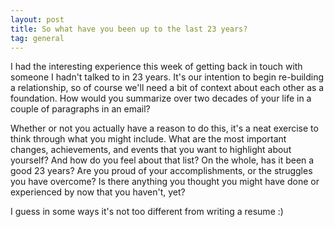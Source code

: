 ```yaml
---
layout: post
title: So what have you been up to the last 23 years?
tag: general
---
```


I had the interesting experience this week of getting back in touch with someone I hadn't talked to in 23 years. It's our intention to begin re-building a relationship, so of course we'll need a bit of context about each other as a foundation. How would you summarize over two decades of your life in a couple of paragraphs in an email?

Whether or not you actually have a reason to do this, it's a neat exercise to think through what you might include. What are the most important changes, achievements, and events that you want to highlight about yourself? And how do you feel about that list? On the whole, has it been a good 23 years? Are you proud of your accomplishments, or the struggles you have overcome? Is there anything you thought you might have done or experienced by now that you haven't, yet?

I guess in some ways it's not too different from writing a resume :)
